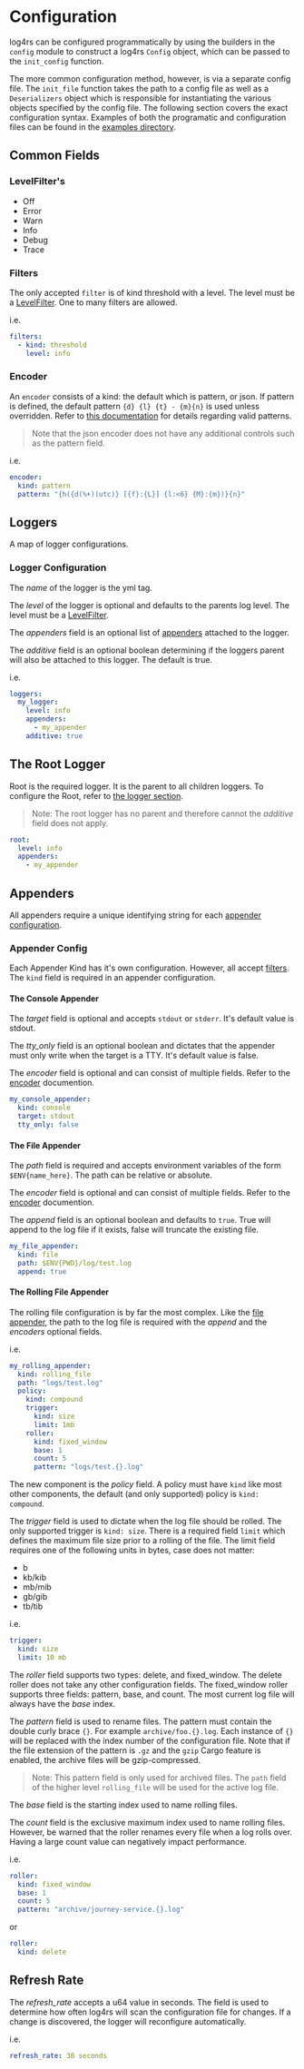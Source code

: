 # Configuration

log4rs can be configured programmatically by using the builders in the `config`
module to construct a log4rs `Config` object, which can be passed to the
`init_config` function.

The more common configuration method, however, is via a separate config file.
The `init_file` function takes the path to a config file as well as a
`Deserializers` object which is responsible for instantiating the various
objects specified by the config file. The following section covers the exact
configuration syntax. Examples of both the programatic and configuration files
can be found in the
[examples directory](https://github.com/estk/log4rs/tree/main/examples).

## Common Fields

### LevelFilter's

- Off
- Error
- Warn
- Info
- Debug
- Trace

### Filters

The only accepted `filter` is of kind threshold with a level. The level must
be a [LevelFilter](#levelfilters). One to many filters are allowed.

i.e.

```yml
filters:
  - kind: threshold
    level: info
```

### Encoder

An `encoder` consists of a kind: the default which is pattern, or json. If
pattern is defined, the default pattern `{d} {l} {t} - {m}{n}` is used unless
overridden. Refer to
[this documentation](https://docs.rs/log4rs/latest/log4rs/encode/pattern/index.html#formatters)
for details regarding valid patterns.

> Note that the json encoder does not have any additional controls such as the
> pattern field.

i.e.

```yml
encoder:
  kind: pattern
  pattern: "{h({d(%+)(utc)} [{f}:{L}] {l:<6} {M}:{m})}{n}"
```

## Loggers

A map of logger configurations.

### Logger Configuration

The _name_ of the logger is the yml tag.

The _level_ of the logger is optional and defaults to the parents log level.
The level must be a [LevelFilter](#levelfilters).

The _appenders_ field is an optional list of [appenders](#appenders) attached
to the logger.

The _additive_ field is an optional boolean determining if the loggers parent
will also be attached to this logger. The default is true.

i.e.

```yml
loggers:
  my_logger:
    level: info
    appenders:
      - my_appender
    additive: true
```

## The Root Logger

Root is the required logger. It is the parent to all children loggers. To
configure the Root, refer to [the logger section](#logger-configuration).

> Note: The root logger has no parent and therefore cannot the _additive_
field does not apply.

```yml
root:
  level: info
  appenders:
    - my_appender
```

## Appenders

All appenders require a unique identifying string for each
[appender configuration](#appender-config).

### Appender Config

Each Appender Kind has it's own configuration. However, all accept
[filters](#filters). The `kind` field is required in an appender configuration.

#### The Console Appender

The _target_ field is optional and accepts `stdout` or `stderr`. It's default
value is stdout.

The _tty_only_ field is an optional boolean and dictates that the appender must
only write when the target is a TTY. It's default value is false.

The _encoder_ field is optional and can consist of multiple fields. Refer to
the [encoder](#encoder) documention.

```yml
my_console_appender:
  kind: console
  target: stdout
  tty_only: false
```

#### The File Appender

The _path_ field is required and accepts environment variables of the form
`$ENV{name_here}`. The path can be relative or absolute.

The _encoder_ field is optional and can consist of multiple fields. Refer to
the [encoder](#encoder) documention.

The _append_ field is an optional boolean and defaults to `true`. True will
append to the log file if it exists, false will truncate the existing file.

```yml
my_file_appender:
  kind: file
  path: $ENV{PWD}/log/test.log
  append: true
```

#### The Rolling File Appender

The rolling file configuration is by far the most complex. Like the
[file appender](#the-file-appender), the path to the log file is required
with the _append_ and the _encoders_ optional fields.

i.e.

```yml
my_rolling_appender:
  kind: rolling_file
  path: "logs/test.log"
  policy:
    kind: compound
    trigger:
      kind: size
      limit: 1mb
    roller:
      kind: fixed_window
      base: 1
      count: 5
      pattern: "logs/test.{}.log"
```

The new component is the _policy_ field. A policy must have `kind` like most
other components, the default (and only supported) policy is `kind: compound`.

The _trigger_ field is used to dictate when the log file should be rolled. The
only supported trigger is  `kind: size`. There is a required field `limit`
which defines the maximum file size prior to a rolling of the file. The limit
field requires one of the following units in bytes, case does not matter:

- b
- kb/kib
- mb/mib
- gb/gib
- tb/tib

i.e.

```yml
trigger:
  kind: size
  limit: 10 mb
```

The _roller_ field supports two types: delete, and fixed_window. The delete
roller does not take any other configuration fields. The fixed_window roller
supports three fields: pattern, base, and count. The most current log file will
always have the _base_ index.

The _pattern_ field is used to rename files. The pattern must contain the
double curly brace `{}`. For example `archive/foo.{}.log`. Each instance of
`{}` will be replaced with the index number of the configuration file. Note
that if the file extension of the pattern is `.gz` and the `gzip` Cargo
feature is enabled, the archive files will be gzip-compressed.

> Note: This pattern field is only used for archived files. The `path` field
of the higher level `rolling_file` will be used for the active log file.

The _base_ field is the starting index used to name rolling files.

The _count_ field is the exclusive maximum index used to name rolling files.
However, be warned that the roller renames every file when a log rolls over.
Having a large count value can negatively impact performance.

i.e.

```yml
roller:
  kind: fixed_window
  base: 1
  count: 5
  pattern: "archive/journey-service.{}.log"
```

or

```yml
roller:
  kind: delete
```

## Refresh Rate

The _refresh_rate_ accepts a u64 value in seconds. The field is used to
determine how often log4rs will scan the configuration file for changes. If a
change is discovered, the logger will reconfigure automatically.

i.e.

```yml
refresh_rate: 30 seconds
```
